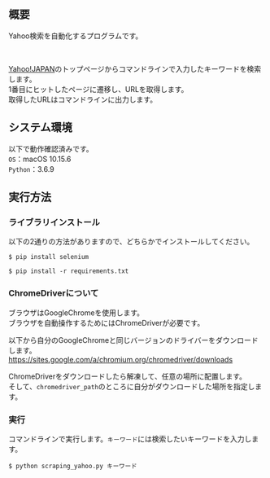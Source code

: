 ## 概要
Yahoo検索を自動化するプログラムです。

<br>

[Yahoo!JAPAN](https://www.yahoo.co.jp)のトップページからコマンドラインで入力したキーワードを検索します。  
1番目にヒットしたページに遷移し、URLを取得します。  
取得したURLはコマンドラインに出力します。



## システム環境
以下で動作確認済みです。  
`OS`：macOS 10.15.6  
`Python`：3.6.9



## 実行方法
### ライブラリインストール
以下の2通りの方法がありますので、どちらかでインストールしてください。
```
$ pip install selenium
```
```
$ pip install -r requirements.txt
```


### ChromeDriverについて
ブラウザはGoogleChromeを使用します。  
ブラウザを自動操作するためにはChromeDriverが必要です。

以下から自分のGoogleChromeと同じバージョンのドライバーをダウンロードします。  
https://sites.google.com/a/chromium.org/chromedriver/downloads

ChromeDriverをダウンロードしたら解凍して、任意の場所に配置します。  
そして、`chromedriver_path`のところに自分がダウンロードした場所を指定します。


### 実行
コマンドラインで実行します。`キーワード`には検索したいキーワードを入力します。
```
$ python scraping_yahoo.py キーワード
```
